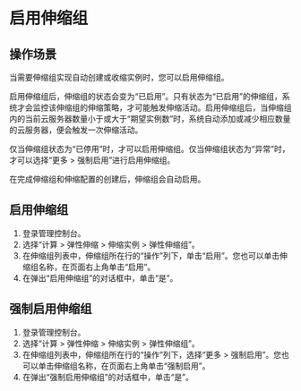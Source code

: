 # 启用伸缩组<a name="zh-cn_topic_0042018371"></a>

## 操作场景<a name="section2495449014355"></a>

当需要伸缩组实现自动创建或收缩实例时，您可以启用伸缩组。

启用伸缩组后，伸缩组的状态会变为“已启用”。只有状态为“已启用”的伸缩组，系统才会监控该伸缩组的伸缩策略，才可能触发伸缩活动。启用伸缩组后，当伸缩组内的当前云服务器数量小于或大于“期望实例数”时，系统自动添加或减少相应数量的云服务器，便会触发一次伸缩活动。

仅当伸缩组状态为“已停用”时，才可以启用伸缩组。仅当伸缩组状态为“异常”时，才可以选择“更多 \> 强制启用”进行启用伸缩组。

在完成伸缩组和伸缩配置的创建后，伸缩组会自动启用。

## 启用伸缩组<a name="section47602278104932"></a>

1.  登录管理控制台。
2.  选择“计算 \> 弹性伸缩 \> 伸缩实例 \> 弹性伸缩组”。
3.  在伸缩组列表中，伸缩组所在行的“操作”列下，单击“启用”。您也可以单击伸缩组名称，在页面右上角单击“启用”。
4.  在弹出“启用伸缩组”的对话框中，单击“是”。

## 强制启用伸缩组<a name="section10127616112737"></a>

1.  登录管理控制台。
2.  选择“计算 \> 弹性伸缩 \> 伸缩实例 \> 弹性伸缩组”。
3.  在伸缩组列表中，伸缩组所在行的“操作”列下，选择“更多 \> 强制启用”。您也可以单击伸缩组名称，在页面右上角单击“强制启用”。
4.  在弹出“强制启用伸缩组”的对话框中，单击“是”。

